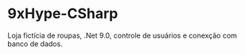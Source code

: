 # 9xHype-CSharp
Loja fictícia de roupas, .Net 9.0, controle de usuários e conexção com banco de dados.

